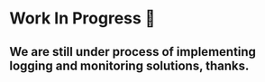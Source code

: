 # Work In Progress 🔧

## We are still under process of implementing logging and monitoring solutions, thanks.
